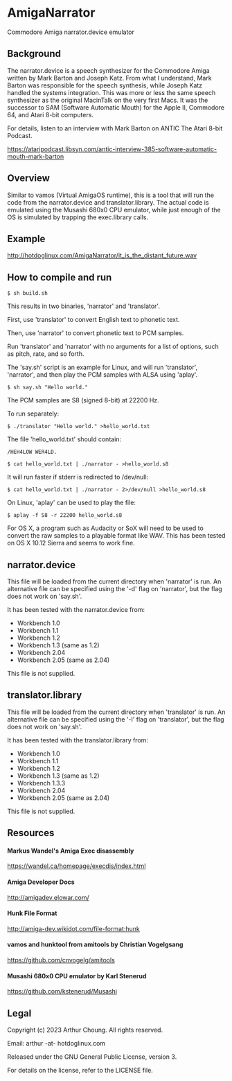 # AmigaNarrator

Commodore Amiga narrator.device emulator

## Background

The narrator.device is a speech synthesizer for the Commodore Amiga written by
Mark Barton and Joseph Katz. From what I understand, Mark Barton was responsible
for the speech synthesis, while Joseph Katz handled the systems integration. This
was more or less the same speech synthesizer as the original MacinTalk on the
very first Macs. It was the successor to SAM (Software Automatic Mouth) for the
Apple II, Commodore 64, and Atari 8-bit computers.

For details, listen to an interview with Mark Barton on ANTIC The Atari 8-bit
Podcast.

https://ataripodcast.libsyn.com/antic-interview-385-software-automatic-mouth-mark-barton

## Overview

Similar to vamos (Virtual AmigaOS runtime), this is a tool that will run the
code from the narrator.device and translator.library. The actual code is
emulated using the Musashi 680x0 CPU emulator, while just enough of the OS
is simulated by trapping the exec.library calls.

## Example

http://hotdoglinux.com/AmigaNarrator/it_is_the_distant_future.wav

## How to compile and run

```
$ sh build.sh
```

This results in two binaries, 'narrator' and 'translator'.

First, use 'translator' to convert English text to phonetic text.

Then, use 'narrator' to convert phonetic text to PCM samples.

Run 'translator' and 'narrator' with no arguments for a list of options, such
as pitch, rate, and so forth.

The 'say.sh' script is an example for Linux, and will run 'translator',
'narrator', and then play the PCM samples with ALSA using 'aplay'.

```
$ sh say.sh "Hello world."
```

The PCM samples are S8 (signed 8-bit) at 22200 Hz.

To run separately:

```
$ ./translator "Hello world." >hello_world.txt
```

The file 'hello_world.txt' should contain:

```
/HEH4LOW WER4LD.
```

```
$ cat hello_world.txt | ./narrator - >hello_world.s8
```

It will run faster if stderr is redirected to /dev/null:

```
$ cat hello_world.txt | ./narrator - 2>/dev/null >hello_world.s8
```

On Linux, 'aplay' can be used to play the file:

```
$ aplay -f S8 -r 22200 hello_world.s8
```

For OS X, a program such as Audacity or SoX will need to be used to convert
the raw samples to a playable format like WAV. This has been tested on OS X
10.12 Sierra and seems to work fine.

## narrator.device

This file will be loaded from the current directory when 'narrator' is run. An
alternative file can be specified using the '-d' flag on 'narrator', but the
flag does not work on 'say.sh'.

It has been tested with the narrator.device from:

- Workbench 1.0
- Workbench 1.1
- Workbench 1.2
- Workbench 1.3 (same as 1.2)
- Workbench 2.04
- Workbench 2.05 (same as 2.04)

This file is not supplied.

## translator.library

This file will be loaded from the current directory when 'translator' is run. An
alternative file can be specified using the '-l' flag on 'translator', but the
flag does not work on 'say.sh'.

It has been tested with the translator.library from:

- Workbench 1.0
- Workbench 1.1
- Workbench 1.2
- Workbench 1.3 (same as 1.2)
- Workbench 1.3.3
- Workbench 2.04
- Workbench 2.05 (same as 2.04)

This file is not supplied.

## Resources

#### Markus Wandel's Amiga Exec disassembly
https://wandel.ca/homepage/execdis/index.html

#### Amiga Developer Docs
http://amigadev.elowar.com/
 
#### Hunk File Format
http://amiga-dev.wikidot.com/file-format:hunk

#### vamos and hunktool from amitools by Christian Vogelgsang
https://github.com/cnvogelg/amitools

#### Musashi 680x0 CPU emulator by Karl Stenerud
https://github.com/kstenerud/Musashi

## Legal

Copyright (c) 2023 Arthur Choung. All rights reserved.

Email: arthur -at- hotdoglinux.com

Released under the GNU General Public License, version 3.

For details on the license, refer to the LICENSE file.

